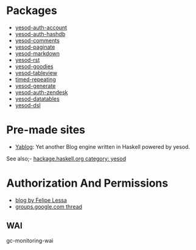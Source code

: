 # Packages

* [yesod-auth-account](http://hackage.haskell.org/package/yesod-auth-account)
* [yesod-auth-hashdb](https://hackage.haskell.org/package/yesod-auth-hashdb)
* [yesod-comments](http://hackage.haskell.org/package/yesod-comments)
* [yesod-paginate](http://hackage.haskell.org/package/yesod-paginate)
* [yesod-markdown](http://hackage.haskell.org/package/yesod-markdown)
* [yesod-rst](http://hackage.haskell.org/package/yesod-rst)
* [yesod-goodies](http://hackage.haskell.org/package/yesod-goodies)
* [yesod-tableview](http://hackage.haskell.org/package/yesod-tableview)
* [timed-repeating](https://github.com/Tarrasch/timed-repeating)
* [yesod-generate](https://github.com/maxcan/yesod-generate)
* [yesod-auth-zendesk](http://hackage.haskell.org/package/yesod-auth-zendesk)
* [yesod-datatables](http://hackage.haskell.org/package/yesod-datatables)
* [yesod-dsl](https://github.com/tlaitinen/yesod-dsl)

# Pre-made sites

* [Yablog](https://github.com/konn/Yablog): Yet another Blog engine written in Haskell powered by yesod.

See also;- <a href="http://hackage.haskell.org/package/#cat:yesod">hackage.haskell.org category: yesod</a>
<h1>Authorization And Permissions</h1><ul>
<li><a href="http://blog.felipe.lessa.nom.br/?p=7">blog by Felipe Lessa</a></li>
<li><a href="http://groups.google.com/group/yesodweb/browse_thread/thread/9e1e54c7b4443444">groups.google.com thread</a></li></ul>


## WAI

gc-monitoring-wai